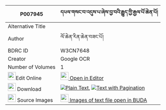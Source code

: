 |P007945|དཔལ་གསང་བ་འདུས་པ་ཞེས་བྱ་བའི་རྒྱུད་ཀྱི་རྒྱལ་པོ་ཆེན་པོ། 
| --- | --- 
|Alternative Title |
|Author| ལོ་ཆེན་རིན་ཆེན་བཟང་པོ།
|BDRC ID | W3CN7648
|Creator | Google OCR
|Number of Volumes| 1
|<img width="25" src="https://img.icons8.com/color/25/000000/edit-property.png">Edit Online| [<img width="25" src="https://avatars.githubusercontent.com/u/45091458?s=200&v=4"> Open in Editor](http://editor.openpecha.org/P007945)
|<img width="25" src="https://img.icons8.com/fluent/48/000000/download-2.png"/>  Download | [![](https://img.icons8.com/color/20/000000/txt.png)Plain Text](https://github.com/Openpecha/P007945/releases/download/v1/pal_sangwa_dupa_shye_jawa_i_gy_plain_P007945.zip), [![](https://img.icons8.com/color/20/000000/txt.png)Text with Pagination](https://github.com/Openpecha/P007945/releases/download/v1/pal_sangwa_dupa_shye_jawa_i_gy_pages_P007945.zip)
|<img width="25" src="https://img.icons8.com/plasticine/100/000000/pictures-folder.png"/>  Source Images | [<img width="25" src="https://library.bdrc.io/icons/BUDA-small.svg"> Images of text file open in BUDA](https://library.bdrc.io/show/bdr:W3CN7648)